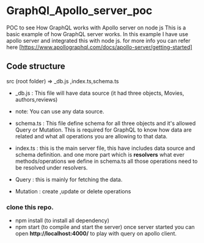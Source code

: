 # GraphQl_Apollo_server_poc
POC to see How GraphQL works with Apollo server on node js
This is a basic example of how GraphQL server works. In this example I have use apollo server and integrated this with node js. for more info you can refer here [https://www.apollographql.com/docs/apollo-server/getting-started]

## Code structure
 src (root folder) => _db.js ,index.ts,schema.ts

 * _db.js : This file will have data source  (it had three objects, Movies, authors,reviews)

 * note: You can use any data source. 

 * schema.ts : This file define schema for all three objects and it's allowed Query or Mutation. This is required for GraphQL to know how data are related and what all operations you are allowing to that data.

 * index.ts : this is the main server file, this have includes data source and schema definition. and one more part which is **resolvers** what ever methods/operations we define in schema.ts all those operations need to be resolved under resolvers.

 * Query : this is mainly for fetching the data.
 * Mutation : create ,update or delete operations

 ### clone this repo.
 * npm install (to install all dependency)
 * npm start (to compile and start the server)
 once server started you can open **http://localhost:4000/** to play with query on apollo client.
 

